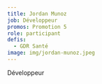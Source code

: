 ```yaml
---
title: Jordan Munoz
job: Développeur
promos: Promotion 5
role: participant
defis:
  - GDR Santé
image: img/jordan-munoz.jpeg
---
```

Développeur
